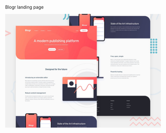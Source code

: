 Blogr landing page

![Design for the Blogr landing page coding challenge](./design/desktop-preview.jpg)
